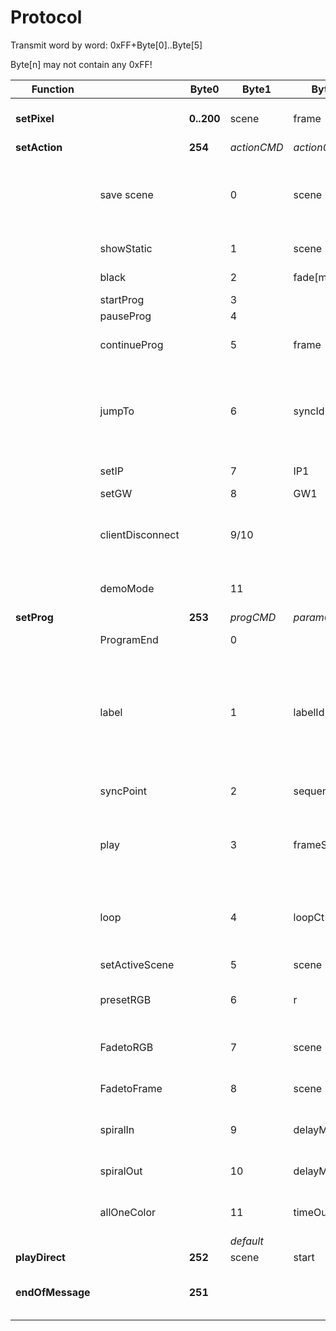# Protocol

Transmit word by word:		0xFF+Byte[0]..Byte[5]

Byte[n] may not contain any 0xFF!


|Function||Byte0|Byte1|Byte2|Byte3|Byte4|Byte5|Status|Description|
|---|---|---|---|---|---|---|---|---|---|
|**setPixel**||**0..200**|scene|frame|r|g|b|done|Adds a pixel to a frame in a scene|
|**setAction**||**254**|*actionCMD*|*action0*|*action0*|*action2*|*action3*|||
||save scene||0|scene|||||set scene id to scene currently in memory and save it to flash|
||showStatic||1|scene|frame|timeOutMSB|timeOutLSB|done|timeOut=0: no time out|
||black||2|fade[ms]MSB|fade[ms]LSB|||(done)|fade=0: sofort aus|
||startProg||3|||||done||
||pauseProg||4|||||done||
||continueProg||5|frame||||(done)|frame does not make sense(?)|
||jumpTo||6|syncId||||done|jump to label with syncId immediatelly - if syncId==0 jump to next syncId|
||setIP||7|IP1|IP2|IP3|IP4||0.0.0.0: use DHCP|
||setGW||8|GW1|GW2|GW3|GW4|||
||clientDisconnect||9/10|||||done|tell poi (server) to disconnect from PC (client)|
||demoMode||11||||||start playing the program after reset|
|**setProg**||**253**|*progCMD*|*param0*|*param1*|*param2*|*param3*|||
||ProgramEnd||0|||||(done)|End of program|
||label||1|labelId|||||labelCode is *name* of label (labelCode > 0) - syncId for syncImpulse (syncId > 0), syncIds start with 1 |
||syncPoint||2|sequenceId|||||sync points for jumpTo action|
||play||3|frameStart|frameEnd|delayMSB|delay LSB|done|Play frames of active scene, or single frame with timeout|
||loop||4|loopCt MSB|loopCt LSB|loopStart labelCode||(done)|loop starting at label with labelCode - or prev command if labelCode=0|
||setActiveScene||5|scene||||(done)||
||presetRGB||6|r|g|b|||pre-set RGB color for following commands|
||FadetoRGB||7|scene|frame|delayMSB|delay LSB||goto next [scene/frame] - nofade|
||FadetoFrame||8|scene|frame|delayMSB|delay LSB||goto next [scene/frame] - nofade|
||spiralIn||9|delayMSB|delayLSB||||spiral turning in with delay spec before|
||spiralOut||10|delayMSB|delayMSB||||spiral turning out with delay spec before|
||allOneColor||11|timeOutMSB|timeOutMSB||||spiral turning out with delay spec before|
||||*default*||||||do nothing|
|**playDirect**||**252**|scene|start|end|delay |loops|||
|**endOfMessage**||**251**|||||||end of message  - client can disconnect|
